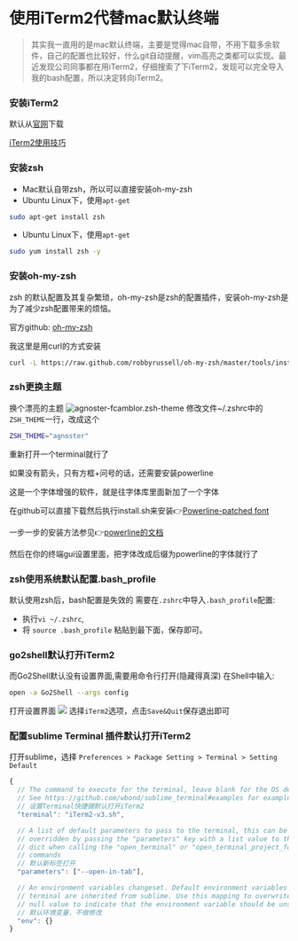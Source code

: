 # 使用iTerm2代替mac默认终端

> 其实我一直用的是mac默认终端，主要是觉得mac自带，不用下载多余软件，自己的配置也比较好，什么git自动提醒，vim高亮之类都可以实现。最近发现公司同事都在用iTerm2，仔细搜索了下iTerm2，发现可以完全导入我的bash配置，所以决定转向iTerm2。

### 安装iTerm2
默认从[官网](http://www.iterm2.com/)下载

[iTerm2使用技巧](http://wulfric.me/2015/08/iterm2/)

### 安装zsh
+ Mac默认自带zsh，所以可以直接安装oh-my-zsh
+ Ubuntu Linux下，使用`apt-get`
```bash
sudo apt-get install zsh
```
+ Ubuntu Linux下，使用`apt-get`
```bash
sudo yum install zsh -y
```

### 安装oh-my-zsh
zsh 的默认配置及其复杂繁琐，oh-my-zsh是zsh的配置插件，安装oh-my-zsh是为了减少zsh配置带来的烦恼。

官方github: [oh-my-zsh](https://github.com/robbyrussell/oh-my-zsh)

我这里是用curl的方式安装
```bash
curl -L https://raw.github.com/robbyrussell/oh-my-zsh/master/tools/install.sh | sh
```
### zsh更换主题
换个漂亮的主题
![agnoster-fcamblor.zsh-theme](https://gist.githubusercontent.com/fcamblor/f8e824caa28f8bea5572/raw/8c96ec7d669edac8ae1e1935fe389ee7b3bf543c/screenshot.png)
修改文件~/.zshrc中的`ZSH_THEME`一行，改成这个
```bash
ZSH_THEME="agnoster"
```
重新打开一个terminal就行了

如果没有箭头，只有方框+问号的话，还需要安装powerline

这是一个字体增强的软件，就是往字体库里面新加了一个字体

在github可以直接下载然后执行install.sh来安装👉[Powerline-patched font](https://github.com/powerline/fonts)

一步一步的安装方法参见👉[powerline的文档](https://powerline.readthedocs.org/en/latest/installation/linux.html#font-installation)

然后在你的终端gui设置里面，把字体改成后缀为powerline的字体就行了

### zsh使用系统默认配置.bash_profile
默认使用zsh后，bash配置是失效的
需要在`.zshrc`中导入`.bash_profile`配置:
+ 执行`vi ~/.zshrc`,
+ 将 `source .bash_profile` 粘贴到最下面，保存即可。

### go2shell默认打开iTerm2
而Go2Shell默认没有设置界面,需要用命令行打开(隐藏得真深)
在Shell中输入:
```bash
open -a Go2Shell --args config
```
打开设置界面
![](http://upload-images.jianshu.io/upload_images/531570-4d1263d149c3a10c.png?imageMogr2/auto-orient/strip%7CimageView2/2/w/1240)
选择`iTerm2`选项，点击`Save&Quit`保存退出即可

### 配置sublime Terminal 插件默认打开iTerm2
打开sublime，选择
`Preferences > Package Setting > Terminal > Setting Default`
```js
{
  // The command to execute for the terminal, leave blank for the OS default
  // See https://github.com/wbond/sublime_terminal#examples for examples
  // 设置Terminal快捷键默认打开iTerm2
  "terminal": "iTerm2-v3.sh",

  // A list of default parameters to pass to the terminal, this can be
  // overridden by passing the "parameters" key with a list value to the args
  // dict when calling the "open_terminal" or "open_terminal_project_folder"
  // commands
  // 默认新标签打开
  "parameters": ["--open-in-tab"],

  // An environment variables changeset. Default environment variables used for the
  // terminal are inherited from sublime. Use this mapping to overwrite/unset. Use
  // null value to indicate that the environment variable should be unset.、
  // 默认环境变量，不做修改
  "env": {}
}
```
